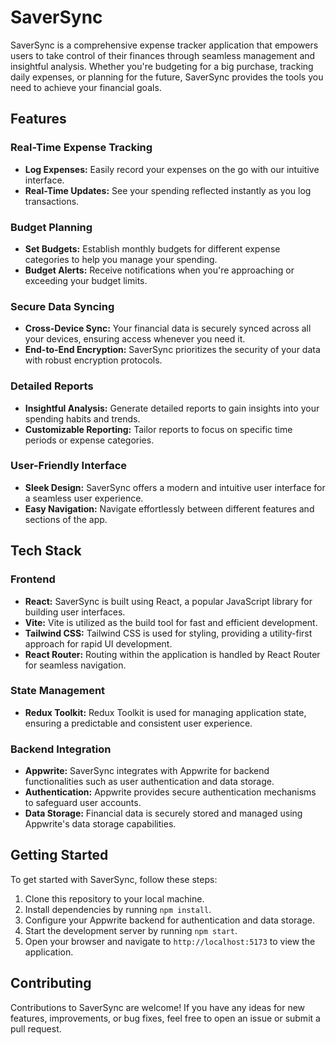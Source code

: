 # SaverSync

SaverSync is a comprehensive expense tracker application that empowers users to take control of their finances through seamless management and insightful analysis. Whether you're budgeting for a big purchase, tracking daily expenses, or planning for the future, SaverSync provides the tools you need to achieve your financial goals.

## Features

### Real-Time Expense Tracking
- **Log Expenses:** Easily record your expenses on the go with our intuitive interface.
- **Real-Time Updates:** See your spending reflected instantly as you log transactions.

### Budget Planning
- **Set Budgets:** Establish monthly budgets for different expense categories to help you manage your spending.
- **Budget Alerts:** Receive notifications when you're approaching or exceeding your budget limits.

### Secure Data Syncing
- **Cross-Device Sync:** Your financial data is securely synced across all your devices, ensuring access whenever you need it.
- **End-to-End Encryption:** SaverSync prioritizes the security of your data with robust encryption protocols.

### Detailed Reports
- **Insightful Analysis:** Generate detailed reports to gain insights into your spending habits and trends.
- **Customizable Reporting:** Tailor reports to focus on specific time periods or expense categories.

### User-Friendly Interface
- **Sleek Design:** SaverSync offers a modern and intuitive user interface for a seamless user experience.
- **Easy Navigation:** Navigate effortlessly between different features and sections of the app.

## Tech Stack

### Frontend
- **React:** SaverSync is built using React, a popular JavaScript library for building user interfaces.
- **Vite:** Vite is utilized as the build tool for fast and efficient development.
- **Tailwind CSS:** Tailwind CSS is used for styling, providing a utility-first approach for rapid UI development.
- **React Router:** Routing within the application is handled by React Router for seamless navigation.

### State Management
- **Redux Toolkit:** Redux Toolkit is used for managing application state, ensuring a predictable and consistent user experience.

### Backend Integration
- **Appwrite:** SaverSync integrates with Appwrite for backend functionalities such as user authentication and data storage.
- **Authentication:** Appwrite provides secure authentication mechanisms to safeguard user accounts.
- **Data Storage:** Financial data is securely stored and managed using Appwrite's data storage capabilities.

## Getting Started

To get started with SaverSync, follow these steps:

1. Clone this repository to your local machine.
2. Install dependencies by running `npm install`.
3. Configure your Appwrite backend for authentication and data storage.
4. Start the development server by running `npm start`.
5. Open your browser and navigate to `http://localhost:5173` to view the application.

## Contributing

Contributions to SaverSync are welcome! If you have any ideas for new features, improvements, or bug fixes, feel free to open an issue or submit a pull request.